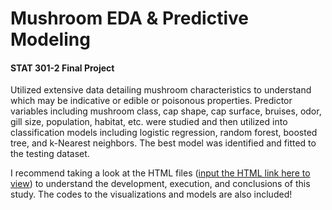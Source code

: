 # Mushroom EDA & Predictive Modeling
#### STAT 301-2 Final Project

Utilized extensive data detailing mushroom characteristics to understand which may be indicative or edible or poisonous properties. Predictor variables including mushroom class, cap shape, cap surface, bruises, odor, gill size, population, habitat, etc. were studied and then utilized into classification models including logistic regression, random forest, boosted tree, and k-Nearest neighbors. The best model was identified and fitted to the testing dataset. 

I recommend taking a look at the HTML files ([input the HTML link here to view](https://htmlpreview.github.io/)) to understand the development, execution, and conclusions of this study. The codes to the visualizations and models are also included!
